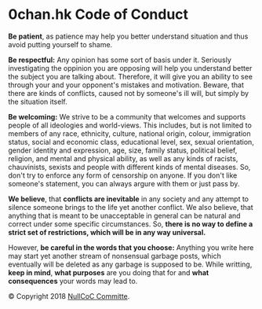 # 0chan.hk Code of Conduct

**Be patient**, as patience may help you better understand situation and thus avoid putting yourself to shame.

**Be respectful:** Any opinion has some sort of basis under it. Seriously investigating the oppinion you are opposing will help you understand better the subject you are talking about. Therefore, it will give you an ability to see through your and your opponent's mistakes and motivation. Beware, that there are kinds of conflicts, caused not by someone's ill will, but simply by the situation itself.
 
 **Be welcoming:** We strive to be a community that welcomes and supports people of all ideologies and world-views. This includes, but is not limited to members of any race, ethnicity, culture, national origin, colour, immigration status, social and economic class, educational level, sex, sexual orientation, gender identity and expression, age, size, family status, political belief, religion, and mental and physical ability, as well as any kinds of racists, chauvinists, sexists and people with different kinds of mental diseases. So, don't try to enforce any form of censorship on anyone. If you don't like someone's statement, you can always argure with them or just pass by.
 
 **We believe**, that **conflicts are inevitable** in any society and any attempt to silence someone brings to the life yet another conflict. We also believe, that anything that is meant to be unacceptable in general can be natural and correct under some specific circumstances. So, **there is no way to define a strict set of restrictions, which will be in any way universal.** 
 
 However, **be careful in the words that you choose:** Anything you write here may start yet another stream of nonsensual garbage posts, which eventually will be deleted as any garbage is supposed to be. While writting, **keep in mind**, **what purposes** are you doing that for and **what consequences** your words may lead to.

&copy; Copyright 2018 [NullCoC Committe](https://0chan.hk/c/47668#540985).
